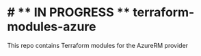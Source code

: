 # # ** IN PROGRESS ** terraform-modules-azure
This repo contains Terraform modules for the AzureRM provider
